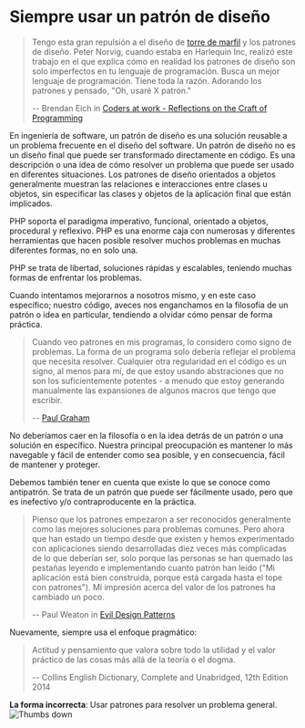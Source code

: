 # Siempre usar un patrón de diseño #

> Tengo esta gran repulsión a el diseño de [torre de marfil](http://www.hispanoteca.eu/Foro-preguntas/ARCHIVO-Foro/Torre%20de%20marfil.htm) y los patrones de diseño. Peter Norvig, cuando estaba en Harlequin Inc, realizó este trabajo en el que explica cómo en realidad los patrones de diseño son solo imperfectos en tu lenguaje de programación. Busca un mejor lenguaje de programación. Tiene toda la razón. Adorando los patrones y pensado, "Oh, usaré X patrón."
>
> -- Brendan Eich in [Coders at work - Reflections on the Craft of Programming](http://codersatwork.com/)

En ingeniería de software, un patrón de diseño es una solución reusable a un problema frecuente en el diseño del software. Un patrón de diseño no es un diseño final que puede ser transformado directamente en código. Es una descripción o una idea de cómo resolver un problema que puede ser usado en diferentes situaciones. Los patrones de diseño orientados a objetos generalmente muestran las relaciones e interacciones entre clases u objetos, sin especificar las clases y objetos de la aplicación final que están implicados.

PHP soporta el paradigma imperativo, funcional, orientado a objetos, procedural y reflexivo. PHP es una enorme caja con numerosas y diferentes herramientas que hacen posible resolver muchos problemas en muchas diferentes formas, no en solo una.

PHP se trata de libertad, soluciones rápidas y escalables, teniendo muchas formas de enfrentar los problemas.

Cuando intentamos mejorarnos a nosotros mismo, y en este caso específico; nuestro código, aveces nos enganchamos en la filosofía de un patrón o idea en particular, tendiendo a olvidar cómo pensar de forma práctica.

> Cuando veo patrones en mis programas, lo considero como signo de problemas. La forma de un programa solo debería reflejar el problema que necesita resolver. Cualquier otra regularidad en el código es un signo, al menos para mí, de que estoy usando abstraciones que no son los suficientemente potentes -  a menudo que estoy generando manualmente las expansiones de algunos macros que tengo que escribir.
>
> -- [Paul Graham](http://c2.com/cgi/wiki?AreDesignPatternsMissingLanguageFeatures)

No deberíamos caer en la filosofía o en la idea detrás de un patrón o una solución en específico. Nuestra principal preocupación es mantener lo más navegable y fácil de entender como sea posible, y en consecuencia, fácil de mantener y proteger.

Debemos también tener en cuenta que existe lo que se conoce como antipatrón. Se trata de un patrón que puede ser fácilmente usado, pero que es inefectivo y/o contraproducente en la práctica.

> Pienso que los patrones empezaron a ser reconocidos generalmente como las mejores soluciones para problemas comunes. Pero ahora que han estado un tiempo desde que existen y hemos experimentado con aplicaciones siendo desarrolladas diez veces más complicadas de lo que deberían ser, solo porque las personas se han quemado las pestañas leyendo e implementando cuanto patrón han leído ("Mi aplicación está bien construida, porque está cargada hasta el tope con patrones"). Mi impresión acerca del valor de los patrones ha cambiado un poco.
>
> -- Paul Weaton in [Evil Design Patterns](http://www.javaranch.com/patterns/)

Nuevamente, siempre usa el enfoque pragmático:

> Actitud y pensamiento que valora sobre todo la utilidad y el valor práctico de las cosas más allá de la teoría o el dogma.
>
> -- Collins English Dictionary, Complete and Unabridged, 12th Edition 2014


**La forma incorrecta**: Usar patrones para resolver un problema general. ![Thumbs down](/img/thumbs-down.png)

